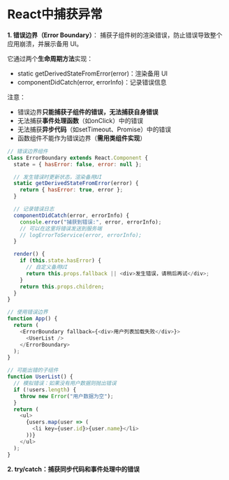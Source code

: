 # React中捕获异常

**1. 错误边界（Error Boundary）**：
捕获子组件树的渲染错误，防止错误导致整个应用崩溃，并展示备用 UI。

它通过两个**生命周期方法**实现：
* static getDerivedStateFromError(error)：渲染备用 UI
* componentDidCatch(error, errorInfo)：记录错误信息

注意：
* 错误边界**只能捕获子组件的错误，无法捕获自身错误**
* 无法捕获**事件处理函数**（如onClick）中的错误
* 无法捕获**异步代码**（如setTimeout、Promise）中的错误
* 函数组件不能作为错误边界（**需用类组件实现**）

```js
// 错误边界组件
class ErrorBoundary extends React.Component {
  state = { hasError: false, error: null };

  // 发生错误时更新状态，渲染备用UI
  static getDerivedStateFromError(error) {
    return { hasError: true, error };
  }

  // 记录错误日志
  componentDidCatch(error, errorInfo) {
    console.error("捕获到错误:", error, errorInfo);
    // 可以在这里将错误发送到服务端
    // logErrorToService(error, errorInfo);
  }

  render() {
    if (this.state.hasError) {
      // 自定义备用UI
      return this.props.fallback || <div>发生错误，请稍后再试</div>;
    }
    return this.props.children;
  }
}

// 使用错误边界
function App() {
  return (
    <ErrorBoundary fallback={<div>用户列表加载失败</div>}>
      <UserList />
    </ErrorBoundary>
  );
}

// 可能出错的子组件
function UserList() {
  // 模拟错误：如果没有用户数据则抛出错误
  if (!users.length) {
    throw new Error("用户数据为空");
  }
  return (
    <ul>
      {users.map(user => (
        <li key={user.id}>{user.name}</li>
      ))}
    </ul>
  );
}
```
**2. try/catch：捕获同步代码和事件处理中的错误**
